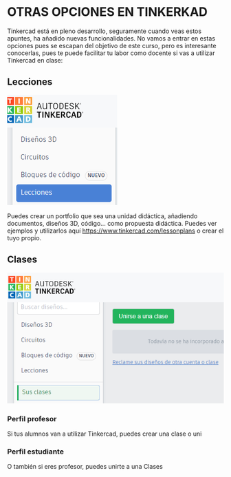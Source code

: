# OTRAS OPCIONES EN TINKERKAD

Tinkercad está en pleno desarrollo, seguramente cuando veas estos apuntes, ha añadido nuevas funcionalidades. No vamos a entrar en estas opciones pues se escapan del objetivo de este curso, pero es interesante conocerlas, pues te puede facilitar tu labor como docente si vas a utilizar Tinkercad en clase:

## Lecciones

![](/assets/otros1.png)

Puedes crear un portfolio que sea una unidad didáctica, añadiendo documentos, diseños 3D, código... como propuesta didáctica. Puedes ver ejemplos y utilizarlos aquí https://www.tinkercad.com/lessonplans o crear el tuyo propio.

## Clases

![](/assets/otros2.png)

### Perfil profesor

Si tus alumnos van a utilizar Tinkercad, puedes crear una clase o uni

### Perfil estudiante

O también si eres profesor, puedes unirte a una Clases
